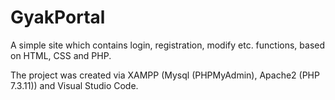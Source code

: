 # GyakPortal
A simple site which contains login, registration, modify etc. functions, based on HTML, CSS and PHP.

The project was created via XAMPP (Mysql (PHPMyAdmin), Apache2 (PHP 7.3.11)) and Visual Studio Code.
